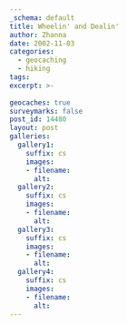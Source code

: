 ```yaml
---
_schema: default
title: Wheelin' and Dealin'
author: Zhanna
date: 2002-11-03
categories:
  - geocaching
  - hiking
tags:
excerpt: >- 
  
geocaches: true
surveymarks: false
post_id: 14480
layout: post  
galleries:
  gallery1:
    suffix: cs
    images:
    - filename: 
      alt:   
  gallery2:
    suffix: cs
    images:
    - filename: 
      alt:         
  gallery3:
    suffix: cs
    images:
    - filename: 
      alt:    
  gallery4:
    suffix: cs
    images:
    - filename: 
      alt:                          
---
```

